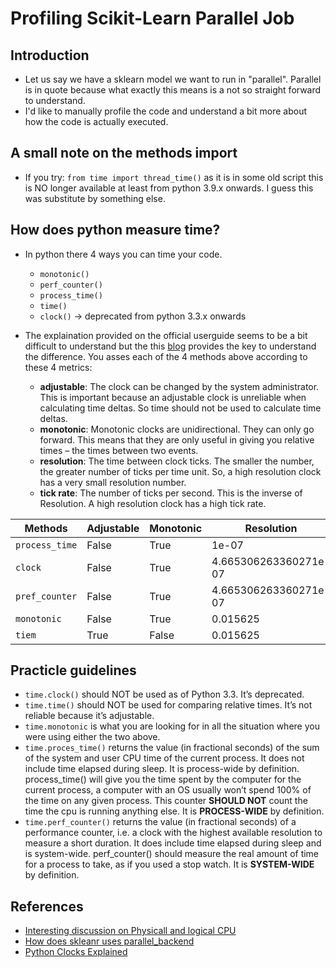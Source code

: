 # Profiling Scikit-Learn Parallel Job

## Introduction
- Let us say we have a sklearn model we want to run in "parallel". Parallel is in quote because what exactly this means is a not so straight forward to understand.
- I'd like to manually profile the code and understand a bit more about how the code is actually executed.

## A small note on the methods import
- If you try: `from time import thread_time()` as it is in some old script this is NO longer available at least from python 3.9.x onwards. I guess this was substitute by something else.


## How does python measure time?
- In python there 4 ways you can time your code.
  - `monotonic()`
  - `perf_counter()`
  - `process_time()`
  - `time()`
  - `clock()` -> deprecated from python 3.3.x onwards

- The explaination provided on the official userguide seems to be a bit difficult to understand but the this [blog](https://www.webucator.com/article/python-clocks-explained/) provides the key to understand the difference. You asses each of the 4 methods above according to these 4 metrics:
  - **adjustable**: The clock can be changed by the system administrator. This is important because an adjustable clock is unreliable when calculating time deltas.
    So time should not be used to calculate time deltas.
  - **monotonic**: Monotonic clocks are unidirectional. They can only go forward. This means that they are only useful in giving you relative times – the times between two events.
  - **resolution**: The time between clock ticks. The smaller the number, the greater number of ticks per time unit. So, a high resolution clock has a very small resolution number.
  - **tick rate**: The number of ticks per second. This is the inverse of Resolution. A high resolution clock has a high tick rate.

| Methods | Adjustable | Monotonic | Resolution | Tick Rate |
| ------- | ---------- | --------- | ---------- | --------- |
| `process_time` | False | True | 1e-07 | 10,000,000 |
| `clock` | False | True | 4.665306263360271e-07 | 2,143,482 |
| `pref_counter` | False | True | 4.665306263360271e-07 | 2,143,482 |
| `monotonic` | False | True | 0.015625 | 64 |
| `tiem` | True | False| 0.015625 | 64 |

## Practicle guidelines
- `time.clock()` should NOT be used as of Python 3.3. It’s deprecated.
- `time.time()` should NOT be used for comparing relative times. It’s not reliable because it’s adjustable.
- `time.monotonic` is what you are looking for in all the situation where you were using either the two above.
- `time.proces_time()` returns the value (in fractional seconds) of the sum of the system and  user CPU time of the current process. It does not include time elapsed during sleep. It is process-wide by definition. process_time() will give you the time spent by the  computer for the current process, a computer with an OS usually won’t spend 100% of the time on any given process. This counter **SHOULD NOT** count the time the cpu is running anything else. It is **PROCESS-WIDE** by definition.
- `time.perf_counter()` returns the value (in fractional seconds) of a performance counter,  i.e. a clock with the highest available resolution to measure a short duration. It does  include time elapsed during sleep and is system-wide. perf_counter() should measure the real amount of time for a process to take, as if you used a stop watch. It is **SYSTEM-WIDE** by definition.

## References
- [Interesting discussion on Physicall and logical CPU](https://stackoverflow.com/questions/1006289/how-to-find-out-the-number-of-cpus-using-python/36540625)
- [How does skleanr uses parallel_backend](https://scikit-learn.org/stable/modules/generated/sklearn.utils.parallel_backend.html)
- [Python Clocks Explained](https://www.webucator.com/article/python-clocks-explained/)
